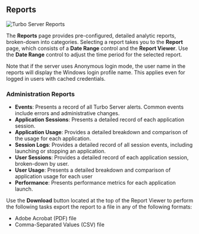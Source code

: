 ## Reports

![Turbo Server Reports](https://hub.turbo.net/images/docs/reports.png)

The **Reports** page provides pre-configured, detailed analytic reports, broken-down into categories. Selecting a report takes you to the **Report** page, which consists of a **Date Range** control and the **Report Viewer**. Use the **Date Range** control to adjust the time period for the selected report.

Note that if the server uses Anonymous login mode, the user name in the reports will display the Windows login profile name. This applies even for logged in users with cached credentials.

### Administration Reports

- **Events**: Presents a record of all Turbo Server alerts. Common events include errors and administrative changes.
- **Application Sessions**: Presents a detailed record of each application session.
- **Application Usage**: Provides a detailed breakdown and comparison of the usage for each application.
- **Session Logs**: Provides a detailed record of all session events, including launching or stopping an application.
- **User Sessions**: Provides a detailed record of each application session, broken-down by user.
- **User Usage**: Presents a detailed breakdown and comparison of application usage for each user
- **Performance**: Presents performance metrics for each application launch.

Use the **Download** button located at the top of the Report Viewer to perform the following tasks export the report to a file in any of the following formats:

- Adobe Acrobat (PDF) file
- Comma-Separated Values (CSV) file
